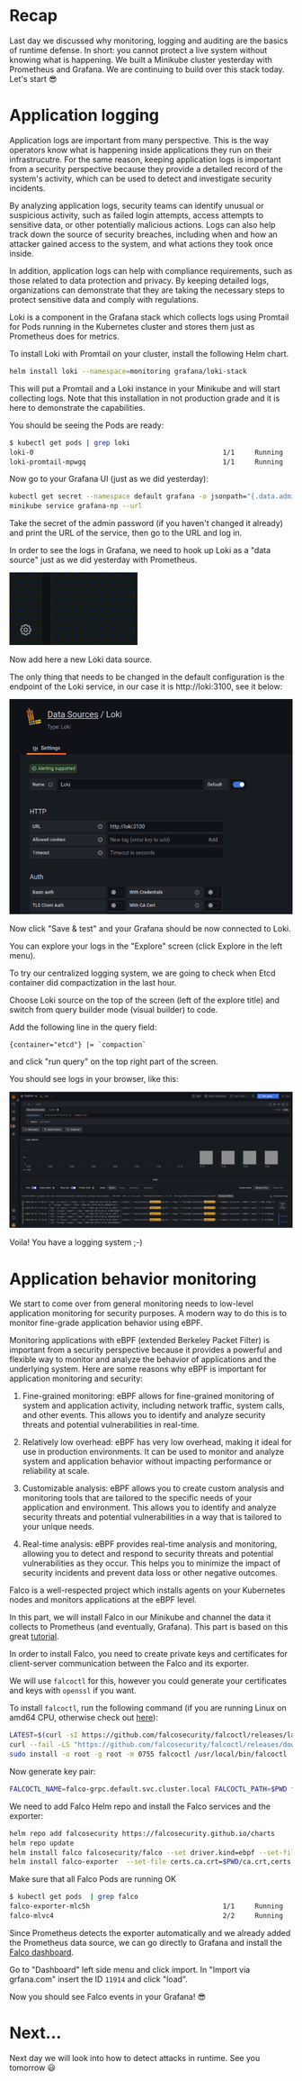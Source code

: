 # Recap

Last day we discussed why monitoring, logging and auditing are the basics of runtime defense. In short: you cannot protect a live system without knowing what is happening. We built a Minikube cluster yesterday with Prometheus and Grafana. We are continuing to build over this stack today.
Let's start 😎

# Application logging

Application logs are important from many perspective. This is the way operators know what is happening inside applications they run on their infrastrucutre. For the same reason, keeping application logs is important from a security perspective because they provide a detailed record of the system's activity, which can be used to detect and investigate security incidents.

By analyzing application logs, security teams can identify unusual or suspicious activity, such as failed login attempts, access attempts to sensitive data, or other potentially malicious actions. Logs can also help track down the source of security breaches, including when and how an attacker gained access to the system, and what actions they took once inside.

In addition, application logs can help with compliance requirements, such as those related to data protection and privacy. By keeping detailed logs, organizations can demonstrate that they are taking the necessary steps to protect sensitive data and comply with regulations.

Loki is a component in the Grafana stack which collects logs using Promtail for Pods running in the Kubernetes cluster and stores them just as Prometheus does for metrics.

To install Loki with Promtail on your cluster, install the following Helm chart.

```bash
helm install loki --namespace=monitoring grafana/loki-stack
```

This will put a Promtail and a Loki instance in your Minikube and will start collecting logs. Note that this installation in not production grade and it is here to demonstrate the capabilities.

You should be seeing the Pods are ready: 
```bash
$ kubectl get pods | grep loki
loki-0                                               1/1     Running       0             8m25s
loki-promtail-mpwgq                                  1/1     Running       0             8m25s
```

Now go to your Grafana UI (just as we did yesterday):

```bash
kubectl get secret --namespace default grafana -o jsonpath="{.data.admin-password}" | base64 --decode ; echo
minikube service grafana-np --url
```

Take the secret of the admin password (if you haven't changed it already) and print the URL of the service, then go to the URL and log in.

In order to see the logs in Grafana, we need to hook up Loki as a "data source" just as we did yesterday with Prometheus. 

![](images/day29-1.gif)

Now add here a new Loki data source.

The only thing that needs to be changed in the default configuration is the endpoint of the Loki service, in our case it is http://loki:3100, see it below:

![](images/day29-2.png)

Now click "Save & test" and your Grafana should be now connected to Loki.

You can explore your logs in the "Explore" screen (click Explore in the left menu).

To try our centralized logging system, we are going to check when Etcd container did compactization in the last hour.

Choose Loki source on the top of the screen (left of the explore title) and switch from query builder mode (visual builder) to code.

Add the following line in the query field:
```
{container="etcd"} |= `compaction`
```
and click "run query" on the top right part of the screen.

You should see logs in your browser, like this:

![](images/day29-3.png)


Voila! You have a logging system ;-)


# Application behavior monitoring

We start to come over from general monitoring needs to low-level application monitoring for security purposes. A modern way to do this is to monitor fine-grade application behavior using eBPF.

Monitoring applications with eBPF (extended Berkeley Packet Filter) is important from a security perspective because it provides a powerful and flexible way to monitor and analyze the behavior of applications and the underlying system. Here are some reasons why eBPF is important for application monitoring and security:

1. Fine-grained monitoring: eBPF allows for fine-grained monitoring of system and application activity, including network traffic, system calls, and other events. This allows you to identify and analyze security threats and potential vulnerabilities in real-time.

2. Relatively low overhead: eBPF has very low overhead, making it ideal for use in production environments. It can be used to monitor and analyze system and application behavior without impacting performance or reliability at scale.

3. Customizable analysis: eBPF allows you to create custom analysis and monitoring tools that are tailored to the specific needs of your application and environment. This allows you to identify and analyze security threats and potential vulnerabilities in a way that is tailored to your unique needs.

4. Real-time analysis: eBPF provides real-time analysis and monitoring, allowing you to detect and respond to security threats and potential vulnerabilities as they occur. This helps you to minimize the impact of security incidents and prevent data loss or other negative outcomes.

Falco is a well-respected project which installs agents on your Kubernetes nodes and monitors applications at the eBPF level. 

In this part, we will install Falco in our Minikube and channel the data it collects to Prometheus (and eventually, Grafana). This part is based on this great [tutorial](https://falco.org/blog/falco-kind-prometheus-grafana/).

In order to install Falco, you need to create private keys and certificates for client-server communication between the Falco and its exporter.

We will use `falcoctl` for this, however you could generate your certificates and keys with `openssl` if you want.

To install `falcoctl`, run the following command (if you are running Linux on amd64 CPU, otherwise check out [here](https://github.com/falcosecurity/falcoctl#installation)):
```bash
LATEST=$(curl -sI https://github.com/falcosecurity/falcoctl/releases/latest | awk '/location: /{gsub("\r","",$2);split($2,v,"/");print substr(v[8],2)}')
curl --fail -LS "https://github.com/falcosecurity/falcoctl/releases/download/v${LATEST}/falcoctl_${LATEST}_linux_amd64.tar.gz" | tar -xz
sudo install -o root -g root -m 0755 falcoctl /usr/local/bin/falcoctl
```

Now generate key pair:
```bash
FALCOCTL_NAME=falco-grpc.default.svc.cluster.local FALCOCTL_PATH=$PWD falcoctl tls install
```

We need to add Falco Helm repo and install the Falco services and the exporter:
```bash
helm repo add falcosecurity https://falcosecurity.github.io/charts
helm repo update
helm install falco falcosecurity/falco --set driver.kind=ebpf --set-file certs.server.key=$PWD/server.key,certs.server.crt=$PWD/server.crt,certs.ca.crt=$PWD/ca.crt --set falco.grpc.enabled=true,falco.grpcOutput.enabled=true
helm install falco-exporter  --set-file certs.ca.crt=$PWD/ca.crt,certs.client.key=$PWD/client.key,certs.client.crt=$PWD/client.crt falcosecurity/falco-exporter
```

Make sure that all Falco Pods are running OK
```bash
$ kubectl get pods  | grep falco
falco-exporter-mlc5h                                 1/1     Running       3 (32m ago)   38m
falco-mlvc4                                          2/2     Running       0             31m
```

Since Prometheus detects the exporter automatically and we already added the Prometheus data source, we can go directly to Grafana and install the [Falco dashboard](https://grafana.com/grafana/dashboards/11914-falco-dashboard/).

Go to "Dashboard" left side menu and click import. In "Import via grfana.com" insert the ID `11914` and click "load".

Now you should see Falco events in your Grafana! 😎

# Next... 

Next day we will look into how to detect attacks in runtime. See you tomorrow 😃


